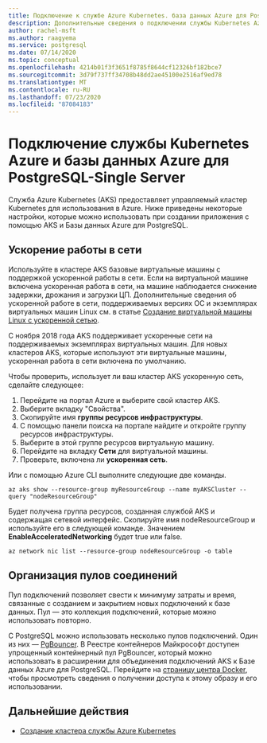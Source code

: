 ```yaml
---
title: Подключение к службе Azure Kubernetes. база данных Azure для PostgreSQL — один сервер
description: Дополнительные сведения о подключении службы Kubernetes Azure (AKS) к базе данных Azure для PostgreSQL-Single Server
author: rachel-msft
ms.author: raagyema
ms.service: postgresql
ms.date: 07/14/2020
ms.topic: conceptual
ms.openlocfilehash: 4214b01f3f3651f8785f8644cf12326bf182bce7
ms.sourcegitcommit: 3d79f737ff34708b48dd2ae45100e2516af9ed78
ms.translationtype: MT
ms.contentlocale: ru-RU
ms.lasthandoff: 07/23/2020
ms.locfileid: "87084183"
---
```

# <a name="connecting-azure-kubernetes-service-and-azure-database-for-postgresql---single-server"></a>Подключение службы Kubernetes Azure и базы данных Azure для PostgreSQL-Single Server

Служба Azure Kubernetes (AKS) предоставляет управляемый кластер Kubernetes для использования в Azure. Ниже приведены некоторые настройки, которые можно использовать при создании приложения с помощью AKS и Базы данных Azure для PostgreSQL.


## <a name="accelerated-networking"></a>Ускорение работы в сети
Используйте в кластере AKS базовые виртуальные машины с поддержкой ускоренной работы в сети. Если на виртуальной машине включена ускоренная работа в сети, на машине наблюдается снижение задержки, дрожания и загрузки ЦП. Дополнительные сведения об ускоренной работе в сети, поддерживаемых версиях ОС и экземплярах виртуальных машин Linux см. в статье [Создание виртуальной машины Linux с ускоренной сетью](../virtual-network/create-vm-accelerated-networking-cli.md).

С ноября 2018 года AKS поддерживает ускоренные сети на поддерживаемых экземплярах виртуальных машин. Для новых кластеров AKS, которые используют эти виртуальные машины, ускоренная работа в сети включена по умолчанию.

Чтобы проверить, использует ли ваш кластер AKS ускоренную сеть, сделайте следующее:
1. Перейдите на портал Azure и выберите свой кластер AKS.
2. Выберите вкладку "Свойства".
3. Скопируйте имя **группы ресурсов инфраструктуры**.
4. С помощью панели поиска на портале найдите и откройте группу ресурсов инфраструктуры.
5. Выберите в этой группе ресурсов виртуальную машину.
6. Перейдите на вкладку **Сети** для виртуальной машины.
7. Проверьте, включена ли **ускоренная сеть**.

Или с помощью Azure CLI выполните следующие две команды.
```azurecli
az aks show --resource-group myResourceGroup --name myAKSCluster --query "nodeResourceGroup"
```
Будет получена группа ресурсов, созданная службой AKS и содержащая сетевой интерфейс. Скопируйте имя nodeResourceGroup и используйте его в следующей команде. Значением **EnableAcceleratedNetworking** будет true или false.
```azurecli
az network nic list --resource-group nodeResourceGroup -o table
```


## <a name="connection-pooling"></a>Организация пулов соединений
Пул подключений позволяет свести к минимуму затраты и время, связанные с созданием и закрытием новых подключений к базе данных. Пул — это коллекция подключений, которые можно использовать повторно. 

С PostgreSQL можно использовать несколько пулов подключений. Один из них — [PgBouncer](https://pgbouncer.github.io/). В Реестре контейнеров Майкрософт доступен упрощенный контейнерный пул PgBouncer, который можно использовать в расширении для объединения подключений AKS к Базе данных Azure для PostgreSQL. Перейдите на [страницу центра Docker](https://hub.docker.com/r/microsoft/azureossdb-tools-pgbouncer/), чтобы просмотреть сведения о получении доступа к этому образу и его использовании. 


## <a name="next-steps"></a>Дальнейшие действия
-  [Создание кластера службы Azure Kubernetes](../aks/kubernetes-walkthrough.md)
